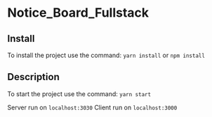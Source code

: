 # Notice_Board_Fullstack

## Install

To install the project use the command: `yarn install` or `npm install`

## Description

To start the project use the command: `yarn start`

Server run on `localhost:3030`
Client run on `localhost:3000`